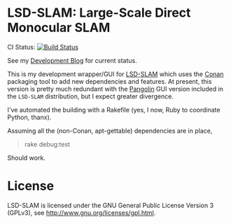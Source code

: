 # LSD-SLAM: Large-Scale Direct Monocular SLAM

CI Status: [![Build Status](https://travis-ci.org/amarburg/lsd_slam_conan.svg)](https://travis-ci.org/amarburg/lsd_slam_conan)

See my [Development Blog](https://faculty.washington.edu/amarburg/press/category/lsdslam/) for current status.

This is my development wrapper/GUI for [LSD-SLAM](https://github.com/amarburg/lsd_slam) which uses the [Conan](https://conan.io/)
packaging tool to add new dependencies and features.   At present, this version is pretty much redundant with the [Pangolin](https://github.com/stevenlovegrove/Pangolin) GUI version included in the `LSD-SLAM` distribution, but
I expect greater divergence.

I've automated the building with a Rakefile (yes, I now, Ruby to coordinate Python, thanx).   

Assuming all the (non-Conan, apt-gettable) dependencies are in place,

> rake debug:test

Should work.

# License

LSD-SLAM is licensed under the GNU General Public License Version 3 (GPLv3), see http://www.gnu.org/licenses/gpl.html.
